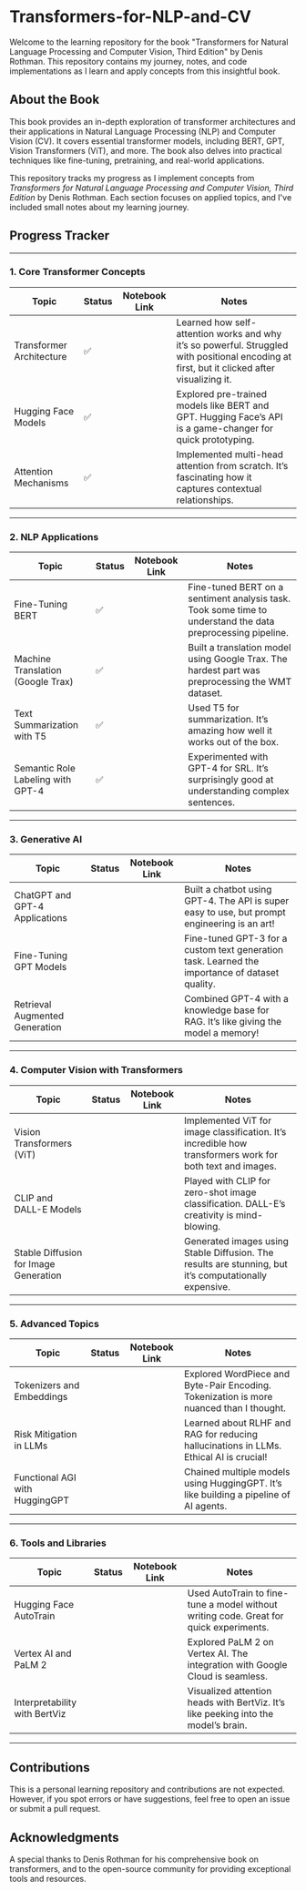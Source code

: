 # Transformers-for-NLP-and-CV
Welcome to the learning repository for the book "Transformers for Natural Language Processing and Computer Vision, Third Edition" by Denis Rothman. This repository contains my journey, notes, and code implementations as I learn and apply concepts from this insightful book.

## About the Book

This book provides an in-depth exploration of transformer architectures and their applications in Natural Language Processing (NLP) and Computer Vision (CV). It covers essential transformer models, including BERT, GPT, Vision Transformers (ViT), and more. The book also delves into practical techniques like fine-tuning, pretraining, and real-world applications.

This repository tracks my progress as I implement concepts from *Transformers for Natural Language Processing and Computer Vision, Third Edition* by Denis Rothman. Each section focuses on applied topics, and I've included small notes about my learning journey.

## Progress Tracker

---

### **1. Core Transformer Concepts**
| **Topic**                          | **Status** | **Notebook Link** | **Notes** |
|------------------------------------|------------|-------------------|-----------|
| Transformer Architecture           |    ✅      |                   | Learned how self-attention works and why it’s so powerful. Struggled with positional encoding at first, but it clicked after visualizing it. |
| Hugging Face Models                |   ✅       |                   | Explored pre-trained models like BERT and GPT. Hugging Face’s API is a game-changer for quick prototyping. |
| Attention Mechanisms               |      ✅    |                   | Implemented multi-head attention from scratch. It’s fascinating how it captures contextual relationships. |

---

### **2. NLP Applications**
| **Topic**                          | **Status** | **Notebook Link** | **Notes** |
|------------------------------------|------------|-------------------|-----------|
| Fine-Tuning BERT                   |       ✅     |                   | Fine-tuned BERT on a sentiment analysis task. Took some time to understand the data preprocessing pipeline. |
| Machine Translation (Google Trax)  |       ✅     |                   | Built a translation model using Google Trax. The hardest part was preprocessing the WMT dataset. |
| Text Summarization with T5         |      ✅      |                   | Used T5 for summarization. It’s amazing how well it works out of the box. |
| Semantic Role Labeling with GPT-4  |      ✅      |                   | Experimented with GPT-4 for SRL. It’s surprisingly good at understanding complex sentences. |

---

### **3. Generative AI**
| **Topic**                          | **Status** | **Notebook Link** | **Notes** |
|------------------------------------|------------|-------------------|-----------|
| ChatGPT and GPT-4 Applications     |            |                   | Built a chatbot using GPT-4. The API is super easy to use, but prompt engineering is an art! |
| Fine-Tuning GPT Models             |            |                   | Fine-tuned GPT-3 for a custom text generation task. Learned the importance of dataset quality. |
| Retrieval Augmented Generation     |            |                   | Combined GPT-4 with a knowledge base for RAG. It’s like giving the model a memory! |

---

### **4. Computer Vision with Transformers**
| **Topic**                          | **Status** | **Notebook Link** | **Notes** |
|------------------------------------|------------|-------------------|-----------|
| Vision Transformers (ViT)          |            |                   | Implemented ViT for image classification. It’s incredible how transformers work for both text and images. |
| CLIP and DALL-E Models             |            |                   | Played with CLIP for zero-shot image classification. DALL-E’s creativity is mind-blowing. |
| Stable Diffusion for Image Generation |            |                   | Generated images using Stable Diffusion. The results are stunning, but it’s computationally expensive. |

---

### **5. Advanced Topics**
| **Topic**                          | **Status** | **Notebook Link** | **Notes** |
|------------------------------------|------------|-------------------|-----------|
| Tokenizers and Embeddings          |            |                   | Explored WordPiece and Byte-Pair Encoding. Tokenization is more nuanced than I thought. |
| Risk Mitigation in LLMs            |            |                   | Learned about RLHF and RAG for reducing hallucinations in LLMs. Ethical AI is crucial! |
| Functional AGI with HuggingGPT     |            |                   | Chained multiple models using HuggingGPT. It’s like building a pipeline of AI agents. |

---

### **6. Tools and Libraries**
| **Topic**                          | **Status** | **Notebook Link** | **Notes** |
|------------------------------------|------------|-------------------|-----------|
| Hugging Face AutoTrain             |            |                   | Used AutoTrain to fine-tune a model without writing code. Great for quick experiments. |
| Vertex AI and PaLM 2               |            |                   | Explored PaLM 2 on Vertex AI. The integration with Google Cloud is seamless. |
| Interpretability with BertViz      |            |                   | Visualized attention heads with BertViz. It’s like peeking into the model’s brain. |

---

## Contributions

This is a personal learning repository and contributions are not expected. However, if you spot errors or have suggestions, feel free to open an issue or submit a pull request.

## Acknowledgments

A special thanks to Denis Rothman for his comprehensive book on transformers, and to the open-source community for providing exceptional tools and resources.

